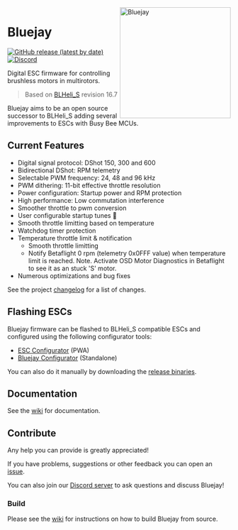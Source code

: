 <img align="right" src="bluejay.svg" alt="Bluejay" width="250">

# Bluejay

[![GitHub release (latest by date)](https://img.shields.io/github/downloads/mathiasvr/bluejay/latest/total?style=for-the-badge)](https://github.com/mathiasvr/bluejay/releases/latest)
[![Discord](https://img.shields.io/discord/811989862299336744?color=7289da&label=Discord&logo=discord&logoColor=white&style=for-the-badge)](https://discord.gg/phAmtxnMMN)

Digital ESC firmware for controlling brushless motors in multirotors.

> Based on [BLHeli_S](https://github.com/bitdump/BLHeli) revision 16.7

Bluejay aims to be an open source successor to BLHeli_S adding several improvements to ESCs with Busy Bee MCUs.

## Current Features

- Digital signal protocol: DShot 150, 300 and 600
- Bidirectional DShot: RPM telemetry
- Selectable PWM frequency: 24, 48 and 96 kHz
- PWM dithering: 11-bit effective throttle resolution
- Power configuration: Startup power and RPM protection
- High performance: Low commutation interference
- Smoother throttle to pwm conversion
- User configurable startup tunes :musical_note:
- Smooth throttle limitting based on temperature
- Watchdog timer protection
- Temperature throttle limit & notification
	- Smooth throttle limitting
	- Notify Betaflight 0 rpm (telemetry 0x0FFF value) when temperature limit is reached. Note. Activate OSD Motor Diagnostics in Betaflight to see it as an stuck 'S' motor.
- Numerous optimizations and bug fixes

See the project [changelog](CHANGELOG.md) for a list of changes.

## Flashing ESCs
Bluejay firmware can be flashed to BLHeli_S compatible ESCs and configured using the following configurator tools:

- [ESC Configurator](https://esc-configurator.com/) (PWA)
- [Bluejay Configurator](https://github.com/mathiasvr/bluejay-configurator/releases) (Standalone)

You can also do it manually by downloading the [release binaries](https://github.com/mathiasvr/bluejay/wiki/Release-binaries).

## Documentation
See the [wiki](https://github.com/mathiasvr/bluejay/wiki) for documentation.

## Contribute
Any help you can provide is greatly appreciated!

If you have problems, suggestions or other feedback you can open an [issue](https://github.com/mathiasvr/bluejay/issues).

You can also join our [Discord server](https://discord.gg/phAmtxnMMN) to ask questions and discuss Bluejay!

### Build

Please see the [wiki](https://github.com/mathiasvr/bluejay/wiki/Building-from-source) for instructions on how to build Bluejay from source.

